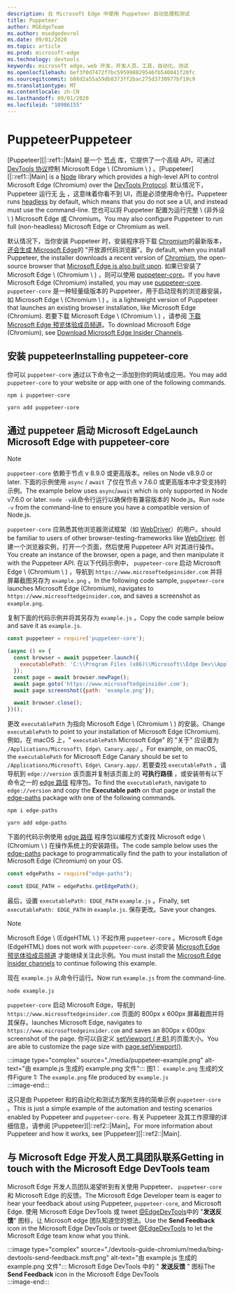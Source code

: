 ```yaml
---
description: 在 Microsoft Edge 中使用 Puppeteer 自动处理和测试
title: Puppeteer
author: MSEdgeTeam
ms.author: msedgedevrel
ms.date: 09/01/2020
ms.topic: article
ms.prod: microsoft-edge
ms.technology: devtools
keywords: microsoft edge，web 开发，开发人员，工具，自动化，测试
ms.openlocfilehash: bef3f0d7472f7bc595998829546fb540041f20fc
ms.sourcegitcommit: b88d2a55a59db8373ff2bac275d3730977bf19c9
ms.translationtype: MT
ms.contentlocale: zh-CN
ms.lasthandoff: 09/01/2020
ms.locfileid: "10986155"
---
```

# <span data-ttu-id="c35a6-104">Puppeteer</span><span class="sxs-lookup"><span data-stu-id="c35a6-104">Puppeteer</span></span>  

<span data-ttu-id="c35a6-105">[Puppeteer][|::ref1::|Main] 是一个 [节点][NodejsMain] 库，它提供了一个高级 API，可通过 [DevTools 协议][GithubChromedevtoolsProtocol]控制 Microsoft Edge \ (Chromium \ ) 。</span><span class="sxs-lookup"><span data-stu-id="c35a6-105">[Puppeteer][|::ref1::|Main] is a [Node][NodejsMain] library which provides a high-level API to control Microsoft Edge \(Chromium\) over the [DevTools Protocol][GithubChromedevtoolsProtocol].</span></span>  <span data-ttu-id="c35a6-106">默认情况下，Puppeteer 运行无 [头][WikiHeadlessBrowser] ，这意味着你看不到 UI，而是必须使用命令行。</span><span class="sxs-lookup"><span data-stu-id="c35a6-106">Puppeteer runs [headless][WikiHeadlessBrowser] by default, which means that you do not see a UI, and instead must use the command-line.</span></span>  <span data-ttu-id="c35a6-107">您也可以将 Puppeteer 配置为运行完整 \ (非外设 \ ) Microsoft Edge 或 Chromium。</span><span class="sxs-lookup"><span data-stu-id="c35a6-107">You may also configure Puppeteer to run full \(non-headless\) Microsoft Edge or Chromium as well.</span></span>  

<span data-ttu-id="c35a6-108">默认情况下，当你安装 Puppeteer 时，安装程序将下载 [Chromium][ChromiumHome]的最新版本， [还会生成 Microsoft Edge][MicrosoftBlogsWindowsExperience20181206]的 "开放源代码浏览器"。</span><span class="sxs-lookup"><span data-stu-id="c35a6-108">By default, when you install Puppeteer, the installer downloads a recent version of [Chromium][ChromiumHome], the open-source browser that [Microsoft Edge is also built upon][MicrosoftBlogsWindowsExperience20181206].</span></span>  <span data-ttu-id="c35a6-109">如果已安装了 Microsoft Edge \ (Chromium \ ) ，则可以使用 [puppeteer-core][PuppeteerApivscore]。</span><span class="sxs-lookup"><span data-stu-id="c35a6-109">If you have Microsoft Edge \(Chromium\) installed, you may use [puppeteer-core][PuppeteerApivscore].</span></span>  `puppeteer-core` <span data-ttu-id="c35a6-110">是一种轻量级版本的 Puppeteer，用于启动现有的浏览器安装，如 Microsoft Edge \ (Chromium \ ) 。</span><span class="sxs-lookup"><span data-stu-id="c35a6-110">is a lightweight version of Puppeteer that launches an existing browser installation, like Microsoft Edge \(Chromium\).</span></span>  <span data-ttu-id="c35a6-111">若要下载 Microsoft Edge \ (Chromium \ ) ，请参阅 [下载 Microsoft Edge 预览体验成员频道][MicrosoftedgeinsiderDownload]。</span><span class="sxs-lookup"><span data-stu-id="c35a6-111">To download Microsoft Edge \(Chromium\), see [Download Microsoft Edge Insider Channels][MicrosoftedgeinsiderDownload].</span></span>

## <span data-ttu-id="c35a6-112">安装 puppeteer</span><span class="sxs-lookup"><span data-stu-id="c35a6-112">Installing puppeteer-core</span></span>  

<span data-ttu-id="c35a6-113">你可以 `puppeteer-core` 通过以下命令之一添加到你的网站或应用。</span><span class="sxs-lookup"><span data-stu-id="c35a6-113">You may add `puppeteer-core` to your website or app with one of the following commands.</span></span>  

```shell
npm i puppeteer-core
```  

```shell
yarn add puppeteer-core
```  

## <span data-ttu-id="c35a6-114">通过 puppeteer 启动 Microsoft Edge</span><span class="sxs-lookup"><span data-stu-id="c35a6-114">Launch Microsoft Edge with puppeteer-core</span></span>  

> [!NOTE]
> `puppeteer-core` <span data-ttu-id="c35a6-115">依赖于节点 v 8.9.0 或更高版本。</span><span class="sxs-lookup"><span data-stu-id="c35a6-115">relies on Node v8.9.0 or later.</span></span>  <span data-ttu-id="c35a6-116">下面的示例使用 `async` / `await` 了仅在节点 v 7.6.0 或更高版本中才受支持的示例。</span><span class="sxs-lookup"><span data-stu-id="c35a6-116">The example below uses `async`/`await` which is only supported in Node v7.6.0 or later.</span></span>  <span data-ttu-id="c35a6-117">`node -v`从命令行运行以确保你有兼容版本的 Node.js。</span><span class="sxs-lookup"><span data-stu-id="c35a6-117">Run `node -v` from the command-line to ensure you have a compatible version of Node.js.</span></span>  

`puppeteer-core` <span data-ttu-id="c35a6-118">应熟悉其他浏览器测试框架（如 [WebDriver][WebDriverEdgehtmlMain]）的用户。</span><span class="sxs-lookup"><span data-stu-id="c35a6-118">should be familiar to users of other browser-testing-frameworks like [WebDriver][WebDriverEdgehtmlMain].</span></span>  <span data-ttu-id="c35a6-119">创建一个浏览器实例，打开一个页面，然后使用 Puppeteer API 对其进行操作。</span><span class="sxs-lookup"><span data-stu-id="c35a6-119">You create an instance of the browser, open a page, and then manipulate it with the Puppeteer API.</span></span>  <span data-ttu-id="c35a6-120">在以下代码示例中， `puppeteer-core` 启动 Microsoft Edge \ (Chromium \ ) ，导航到 `https://www.microsoftedgeinsider.com` 并将屏幕截图另存为 `example.png` 。</span><span class="sxs-lookup"><span data-stu-id="c35a6-120">In the following code sample, `puppeteer-core` launches Microsoft Edge \(Chromium\), navigates to `https://www.microsoftedgeinsider.com`, and saves a screenshot as `example.png`.</span></span>  

<span data-ttu-id="c35a6-121">复制下面的代码示例并将其另存为 `example.js` 。</span><span class="sxs-lookup"><span data-stu-id="c35a6-121">Copy the code sample below and save it as `example.js`.</span></span>  

```javascript
const puppeteer = require('puppeteer-core');

(async () => {
  const browser = await puppeteer.launch({
    executablePath: 'C:\\Program Files (x86)\\Microsoft\\Edge Dev\\Application\\msedge.exe'
  });
  const page = await browser.newPage();
  await page.goto('https://www.microsoftedgeinsider.com');
  await page.screenshot({path: 'example.png'});

  await browser.close();
})();
```  

<span data-ttu-id="c35a6-122">更改 `executablePath` 为指向 Microsoft Edge \ (Chromium \ ) 的安装。</span><span class="sxs-lookup"><span data-stu-id="c35a6-122">Change `executablePath` to point to your installation of Microsoft Edge \(Chromium\).</span></span>  <span data-ttu-id="c35a6-123">例如，在 macOS 上，" `executablePath` Microsoft Edge" 的 "关于" 应设置为 `/Applications/Microsoft\ Edge\ Canary.app/` 。</span><span class="sxs-lookup"><span data-stu-id="c35a6-123">For example, on macOS, the `executablePath` for Microsoft Edge Canary should be set to `/Applications/Microsoft\ Edge\ Canary.app/`.</span></span>  <span data-ttu-id="c35a6-124">若要查找 `executablePath` ，请导航到 `edge://version` 该页面并复制该页面上的 **可执行路径** ，或安装带有以下命令之一的 [edge 路径][npmEdgePaths] 程序包。</span><span class="sxs-lookup"><span data-stu-id="c35a6-124">To find the `executablePath`, navigate to `edge://version` and copy the **Executable path** on that page or install the [edge-paths][npmEdgePaths] package with one of the following commands.</span></span>  

```shell
npm i edge-paths
```  

```shell
yarn add edge-paths
```  
 
<span data-ttu-id="c35a6-125">下面的代码示例使用 [edge 路径][npmEdgePaths] 程序包以编程方式查找 Microsoft edge \ (Chromium \ ) 在操作系统上的安装路径。</span><span class="sxs-lookup"><span data-stu-id="c35a6-125">The code sample below uses the [edge-paths][npmEdgePaths] package to programmatically find the path to your installation of Microsoft Edge \(Chromium\) on your OS.</span></span>

```javascript
const edgePaths = require("edge-paths");

const EDGE_PATH = edgePaths.getEdgePath();
```

<span data-ttu-id="c35a6-126">最后，设置 `executablePath: EDGE_PATH` `example.js` 。</span><span class="sxs-lookup"><span data-stu-id="c35a6-126">Finally, set `executablePath: EDGE_PATH` in `example.js`.</span></span>  <span data-ttu-id="c35a6-127">保存更改。</span><span class="sxs-lookup"><span data-stu-id="c35a6-127">Save your changes.</span></span>  

> [!NOTE]
> <span data-ttu-id="c35a6-128">Microsoft Edge \ (EdgeHTML \ ) 不起作用 `puppeteer-core` 。</span><span class="sxs-lookup"><span data-stu-id="c35a6-128">Microsoft Edge \(EdgeHTML\) does not work with `puppeteer-core`.</span></span>  <span data-ttu-id="c35a6-129">必须安装 [Microsoft Edge 预览体验成员频道][MicrosoftedgeinsiderDownload] 才能继续关注此示例。</span><span class="sxs-lookup"><span data-stu-id="c35a6-129">You must install the [Microsoft Edge Insider channels][MicrosoftedgeinsiderDownload] to continue following this example.</span></span>  

<span data-ttu-id="c35a6-130">现在 `example.js` 从命令行运行。</span><span class="sxs-lookup"><span data-stu-id="c35a6-130">Now run `example.js` from the command-line.</span></span>  

```shell
node example.js
```  

`puppeteer-core` <span data-ttu-id="c35a6-131">启动 Microsoft Edge，导航到 `https://www.microsoftedgeinsider.com` 页面的 800px x 600px 屏幕截图并将其保存。</span><span class="sxs-lookup"><span data-stu-id="c35a6-131">launches Microsoft Edge, navigates to `https://www.microsoftedgeinsider.com` and saves an 800px x 600px screenshot of the page.</span></span>  <span data-ttu-id="c35a6-132">你可以自定义 [setViewport ( # B1 ][PuppeteerApipagesetviewport]的页面大小。</span><span class="sxs-lookup"><span data-stu-id="c35a6-132">You are able to customize the page size with [page.setViewport()][PuppeteerApipagesetviewport].</span></span>  

:::image type="complex" source="./media/puppeteer-example.png" alt-text="由 example.js 生成的 example.png 文件":::
   <span data-ttu-id="c35a6-134">图1： `example.png` 生成的文件</span><span class="sxs-lookup"><span data-stu-id="c35a6-134">Figure 1:  The `example.png` file produced by</span></span> `example.js`  
:::image-end:::  

<!--  
> ##### Figure 1  
> The `example.png` file produced by `example.js`  
> ![The example.png file produced by example.js](./media/puppeteer-example.png)  
-->  

<span data-ttu-id="c35a6-135">这只是由 Puppeteer 和的自动化和测试方案所支持的简单示例 `puppeteer-core` 。</span><span class="sxs-lookup"><span data-stu-id="c35a6-135">This is just a simple example of the automation and testing scenarios enabled by Puppeteer and `puppeteer-core`.</span></span>  <span data-ttu-id="c35a6-136">有关 Puppeteer 及其工作原理的详细信息，请参阅 [Puppeteer][|::ref2::|Main]。</span><span class="sxs-lookup"><span data-stu-id="c35a6-136">For more information about Puppeteer and how it works, see [Puppeteer][|::ref2::|Main].</span></span>  

## <span data-ttu-id="c35a6-137">与 Microsoft Edge 开发人员工具团队联系</span><span class="sxs-lookup"><span data-stu-id="c35a6-137">Getting in touch with the Microsoft Edge DevTools team</span></span>  

<span data-ttu-id="c35a6-138">Microsoft Edge 开发人员团队渴望听到有关使用 Puppeteer、 `puppeteer-core` 和 Microsoft Edge 的反馈。</span><span class="sxs-lookup"><span data-stu-id="c35a6-138">The Microsoft Edge Developer team is eager to hear your feedback about using Puppeteer, `puppeteer-core`, and Microsoft Edge.</span></span>  <span data-ttu-id="c35a6-139">使用 Microsoft Edge DevTools 或 tweet [@EdgeDevTools][TwitterIntentTweetEdgedevtools]中的 "**发送反馈**" 图标，让 Microsoft edge 团队知道您的想法。</span><span class="sxs-lookup"><span data-stu-id="c35a6-139">Use the **Send Feedback** icon in the Microsoft Edge DevTools or tweet [@EdgeDevTools][TwitterIntentTweetEdgedevtools] to let the Microsoft Edge team know what you think.</span></span>  


:::image type="complex" source="./devtools-guide-chromium/media/bing-devtools-send-feedback.msft.png" alt-text="由 example.js 生成的 example.png 文件":::
   <span data-ttu-id="c35a6-141">Microsoft Edge DevTools 中的 " **发送反馈** " 图标</span><span class="sxs-lookup"><span data-stu-id="c35a6-141">The **Send Feedback** icon in the Microsoft Edge DevTools</span></span>  
:::image-end:::  

<!--  
> ##### Figure 2  
> The **Feedback** icon in the Microsoft Edge DevTools  
> ![The Feedback icon in the Microsoft Edge DevTools](./devtools-guide-chromium/media/devtools-feedback.png)  
-->  

<!--## See also  

*   [WebDriver (Chromium)][WebdriverChromiumMain]  
*   [WebDriver (EdgeHTML)][WebdriverEdgehtmlMain]  
*   [Chrome DevTools Protocol Viewer on GitHub][GithubChromedevtoolsProtocol]  
*   [Microsoft Edge: Making the web better through more open source collaboration on Microsoft Experience Blog][MicrosoftBlogsWindowsExperience20181206]  
*   [Download Microsoft Edge Insider Channels][MicrosoftedgeinsiderDownload]  
*   [Chromium on The Chromium Projects][ChromiumHome]  
*   [Node.js][NodejsMain]  
*   [Puppeteer][PuppeteerMain]  
*   [puppeteer vs. puppeteer-core][PuppeteerApivscore]  
*   [page.setViewport() on Puppeteer][PuppeteerApipagesetviewport]  
*   [Headless browser on Wikipedia][WikiHeadlessBrowser]  -->  

<!-- image links -->  

<!-- links -->  

[WebdriverChromiumMain]: ./webdriver-chromium.md "WebDriver (Chromium) "  
[WebdriverEdgehtmlMain]: ./webdriver.md "WebDriver (EdgeHTML) "  

[GithubChromedevtoolsProtocol]: https://chromedevtools.github.io/devtools-protocol "Chrome DevTools 协议查看器 |GitHub"  

[MicrosoftBlogsWindowsExperience20181206]: https://blogs.windows.com/windowsexperience/2018/12/06/microsoft-edge-making-the-web-better-through-more-open-source-collaboration "Microsoft Edge：通过更多打开源协作提高 web 效果 |Microsoft 体验博客"  

[MicrosoftedgeinsiderDownload]: https://www.microsoftedgeinsider.com/download "下载 Microsoft Edge 预览体验成员频道"  

[ChromiumHome]: https://www.chromium.org/Home "Chromium |Chromium 项目"  

[NodejsMain]: https://nodejs.org "Node.js"  

[npmEdgePaths]: https://www.npmjs.com/package/edge-paths "npm |边缘路径"

[PuppeteerMain]: https://pptr.dev "Puppeteer"  
[PuppeteerApivscore]: https://pptr.dev/#?product=Puppeteer&version=v2.0.0&show=api-puppeteer-vs-puppeteer-core "puppeteer 与 puppeteer-核心 |Puppeteer"  
[PuppeteerApipagesetviewport]: https://pptr.dev/#?product=Puppeteer&version=v2.0.0&show=api-pagesetviewportviewport "setViewport (视区) |Puppeteer"  

[TwitterIntentTweetEdgedevtools]: https://twitter.com/intent/tweet?text=@EdgeDevTools "@EdgeDevTools 发布 Tweet |Twitter"  

[WikiHeadlessBrowser]: https://en.wikipedia.org/wiki/Headless_browser "无外设浏览器 |科"  
